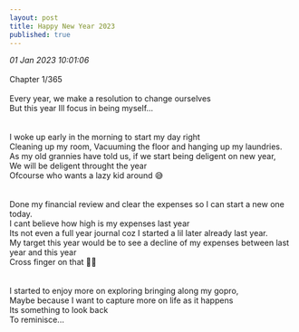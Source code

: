 ```yaml
---
layout: post
title: Happy New Year 2023
published: true
---
```

_01 Jan 2023 10:01:06_
<br>
<br>
Chapter 1/365
<br>
<br>
Every year, we make a resolution to change ourselves
<br>
But this year Ill focus in being myself...
<br>
<br>
<br>
I woke up early in the morning to start my day right
<br>
Cleaning up my room, Vacuuming the floor and hanging up my laundries.
<br>
As my old grannies have told us, if we start being deligent on new year,
<br>
We will be deligent throught the year 
<br>
Ofcourse who wants a lazy kid around 😅
<br>
<br>
<br>
Done my financial review and clear the expenses so I can start a new one today.
<br>
I cant believe how high is my expenses last year
<br>
Its not even a full year journal coz I started a lil later already last year.
<br>
My target this year would be to see a decline of my expenses between last year and this year
<br>
Cross finger on that 🤞🏼
<br>
<br>
<br>
I started to enjoy more on exploring bringing along my gopro,
<br>
Maybe because I want to capture more on life as it happens
<br>
Its something to look back
<br>
To reminisce...




